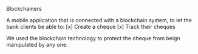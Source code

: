 Blockchainers

A mobile application that is connected with a blockchain system, to let the bank clients be able to:
[x] Create a cheque
[x] Track their cheques

We used the blockchain technology to protect the cheque from beign manipulated by any one.
